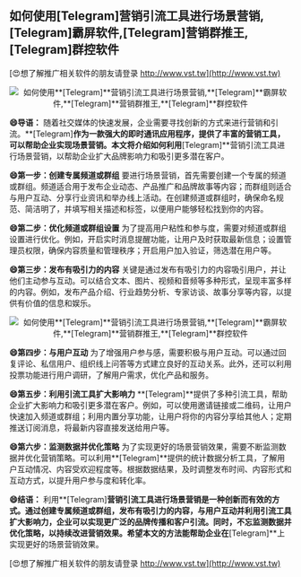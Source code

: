 ## **如何使用**[Telegram]**营销引流工具进行场景营销,**[Telegram]**霸屏软件,**[Telegram]**营销群推王,**[Telegram]**群控软件**

[😍想了解推广相关软件的朋友请登录 http://www.vst.tw](http://www.vst.tw)

 <center><img src="https://vst.tw/MP4/tuiguang/png/1.png" alt="如何使用**[Telegram]**营销引流工具进行场景营销,**[Telegram]**霸屏软件,**[Telegram]**营销群推王,**[Telegram]**群控软件"></center>

**😄导语：**
随着社交媒体的快速发展，企业需要寻找创新的方式来进行营销和引流。**[Telegram]**作为一款强大的即时通讯应用程序，提供了丰富的营销工具，可以帮助企业实现场景营销。本文将介绍如何利用**[Telegram]**营销引流工具进行场景营销，以帮助企业扩大品牌影响力和吸引更多潜在客户。

**😄第一步：创建专属频道或群组**
要进行场景营销，首先需要创建一个专属的频道或群组。频道适合用于发布企业动态、产品推广和品牌故事等内容；而群组则适合与用户互动、分享行业资讯和举办线上活动。在创建频道或群组时，确保命名规范、简洁明了，并填写相关描述和标签，以便用户能够轻松找到你的内容。

**😄第二步：优化频道或群组设置**
为了提高用户粘性和参与度，需要对频道或群组设置进行优化。例如，开启实时消息提醒功能，让用户及时获取最新信息；设置管理员权限，确保内容质量和管理秩序；开启用户加入验证，筛选潜在用户等。

**😄第三步：发布有吸引力的内容**
关键是通过发布有吸引力的内容吸引用户，并让他们主动参与互动。可以结合文本、图片、视频和音频等多种形式，呈现丰富多样的内容。例如，发布产品介绍、行业趋势分析、专家访谈、故事分享等内容，以提供有价值的信息和娱乐。

 <center><img src="https://vst.tw/MP4/tuiguang/png/3.png" alt="如何使用**[Telegram]**营销引流工具进行场景营销,**[Telegram]**霸屏软件,**[Telegram]**营销群推王,**[Telegram]**群控软件"></center>

**😄第四步：与用户互动**
为了增强用户参与感，需要积极与用户互动。可以通过回复评论、私信用户、组织线上问答等方式建立良好的互动关系。此外，还可以利用投票功能进行用户调研，了解用户需求，优化产品和服务。

**😄第五步：利用引流工具扩大影响力**
**[Telegram]**提供了多种引流工具，帮助企业扩大影响力和吸引更多潜在客户。例如，可以使用邀请链接或二维码，让用户快速加入频道或群组；利用内置分享功能，让用户将你的内容分享给其他人；定期推送订阅消息，将最新内容直接发送给用户等。

**😄第六步：监测数据并优化策略**
为了实现更好的场景营销效果，需要不断监测数据并优化营销策略。可以利用**[Telegram]**提供的统计数据分析工具，了解用户互动情况、内容受欢迎程度等。根据数据结果，及时调整发布时间、内容形式和互动方式，以提升用户参与度和转化率。

**😄结语：**
利用**[Telegram]**营销引流工具进行场景营销是一种创新而有效的方式。通过创建专属频道或群组，发布有吸引力的内容，与用户互动并利用引流工具扩大影响力，企业可以实现更广泛的品牌传播和客户引流。同时，不忘监测数据并优化策略，以持续改进营销效果。希望本文的方法能帮助企业在**[Telegram]**上实现更好的场景营销效果。

[😍想了解推广相关软件的朋友请登录 http://www.vst.tw](http://www.vst.tw)



